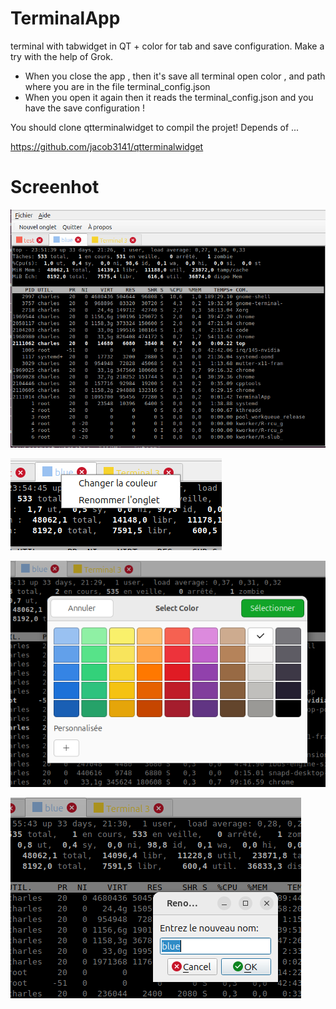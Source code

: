 # TerminalApp
terminal with tabwidget in QT + color for tab and save configuration.
Make a try with the help of Grok. 

* When you close the app , then it's save all terminal open color , and path where you are in the file terminal_config.json 
* When you open it again then it reads the terminal_config.json and you have the save configuration !

You should clone qtterminalwidget to compil the projet! 
Depends of ... 

https://github.com/jacob3141/qtterminalwidget

# Screenhot 

![FullScreen](2025-03-05_23-51.png)

![](2025-03-05_23-54.png)

![](2025-03-05_23-55.png)

![](2025-03-05_23-55_1.png)


